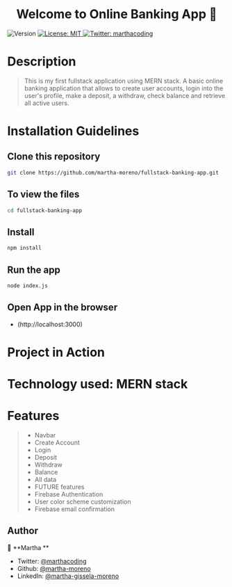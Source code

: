 <h1 align="center">Welcome to Online Banking App 👋</h1>
<p>
  <img alt="Version" src="https://img.shields.io/badge/version-1.0.0-blue.svg?cacheSeconds=2592000" />
  <a href="https://opensource.org/licenses/MIT" target="_blank">
    <img alt="License: MIT" src="https://img.shields.io/badge/License-MIT-yellow.svg" />
  </a>
  <a href="https://twitter.com/marthacoding" target="_blank">
    <img alt="Twitter: marthacoding" src="https://img.shields.io/twitter/follow/marthacoding.svg?style=social" />
  </a>
</p>

# Description
> This is my first fullstack application using MERN stack. A basic online banking application that allows to create user accounts, login into the user's profile, make a deposit, a withdraw, check balance and retrieve all active users. 

# Installation Guidelines
## Clone this repository 

```sh
git clone https://github.com/martha-moreno/fullstack-banking-app.git
```

## To view the files

```sh
cd fullstack-banking-app
```
## Install

```sh
npm install
```

## Run the app

```sh
node index.js
```

## Open App in the browser 

* (http://localhost:3000)


# Project in Action
# Technology used: MERN stack
# Features
>- Navbar
>- Create Account
>- Login
>- Deposit
>- Withdraw
>- Balance
>- All data
>- FUTURE features
>- Firebase Authentication
>- User color scheme customization
>- Firebase email confirmation
## Author

👤 **Martha **

* Twitter: [@marthacoding](https://twitter.com/marthacoding)
* Github: [@martha-moreno](https://github.com/martha-moreno)
* LinkedIn: [@martha-gissela-moreno](https://linkedin.com/in/martha-gissela-moreno)

